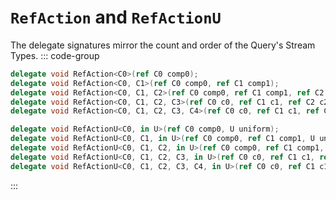 # `RefAction` and `RefActionU`

The delegate signatures mirror the count and order of the Query's Stream Types.
::: code-group
```cs [plain]
delegate void RefAction<C0>(ref C0 comp0);
delegate void RefAction<C0, C1>(ref C0 comp0, ref C1 comp1);
delegate void RefAction<C0, C1, C2>(ref C0 comp0, ref C1 comp1, ref C2 comp2);
delegate void RefAction<C0, C1, C2, C3>(ref C0 c0, ref C1 c1, ref C2 c2, ref C3 c3);
delegate void RefAction<C0, C1, C2, C3, C4>(ref C0 c0, ref C1 c1, ref C2 c2, ref C3 c3, ref C4 c4);
```

```cs [with uniform]
delegate void RefActionU<C0, in U>(ref C0 comp0, U uniform);
delegate void RefActionU<C0, C1, in U>(ref C0 comp0, ref C1 comp1, U uniform);
delegate void RefActionU<C0, C1, C2, in U>(ref C0 comp0, ref C1 comp1, ref C2 comp2, U uniform);
delegate void RefActionU<C0, C1, C2, C3, in U>(ref C0 c0, ref C1 c1, ref C2 c2, ref C3 c3, U uniform);
delegate void RefActionU<C0, C1, C2, C3, C4, in U>(ref C0 c0, ref C1 c1, ref C2 c2, ref C3 c3, ref C4 c4, U uniform);
```
:::


